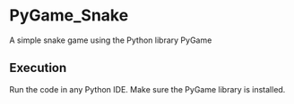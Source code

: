 # PyGame_Snake
A simple snake game using the Python library PyGame

## Execution
Run the code in any Python IDE.
Make sure the PyGame library is installed.
